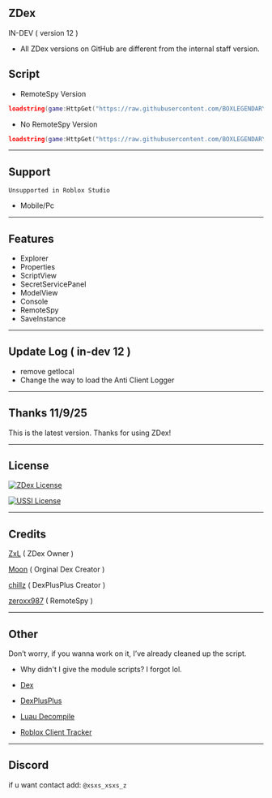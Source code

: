 ## ZDex 
IN-DEV ( version 12 )
* All ZDex versions on GitHub are different from the internal staff version.
## Script
* RemoteSpy Version
```lua
loadstring(game:HttpGet("https://raw.githubusercontent.com/BOXLEGENDARY/ZDex/main/ZDex1.lua"))()
```
* No RemoteSpy Version
```lua
loadstring(game:HttpGet("https://raw.githubusercontent.com/BOXLEGENDARY/ZDex/main/ZDex2.lua"))()
```

---

## Support
`Unsupported in Roblox Studio`
* Mobile/Pc

---

## Features
* Explorer
* Properties
* ScriptView
* SecretServicePanel
* ModelView
* Console
* RemoteSpy
* SaveInstance

---

## Update Log ( in-dev 12 )
* remove getlocal
* Change the way to load the Anti Client Logger

---

## Thanks 11/9/25
This is the latest version. Thanks for using ZDex!

---

## License
[![ZDex License](https://img.shields.io/badge/ZDex-License-green)](https://github.com/BOXLEGENDARY/ZDex/blob/main/LICENSE)

[![USSI License](https://img.shields.io/badge/USSI-License-green)](https://github.com/luau/UniversalSynSaveInstance/blob/main/LICENSE)

---

## Credits
[ZxL](https://youtu.be/dQw4w9WgXcQ?si=IkAXjfO3Uf2UOJ9V) ( ZDex Owner )

[Moon](https://github.com/LorekeeperZinnia) ( Orginal Dex Creator )

[chillz](https://github.com/AZYsGithub) ( DexPlusPlus Creator )

[zeroxx987](https://scriptblox.com/script/Universal-Script-BootSpy-12998) ( RemoteSpy )

---

## Other
Don’t worry, if you wanna work on it, I’ve already cleaned up the script.
* Why didn't I give the module scripts? I forgot lol.

* [Dex](https://github.com/LorekeeperZinnia/Dex)

* [DexPlusPlus](https://github.com/AZYsGithub/DexPlusPlus)

* [Luau Decompile](https://github.com/BOXLEGENDARY/LuauDecompile)

* [Roblox Client Tracker](https://github.com/MaximumADHD/Roblox-Client-Tracker)

---

## Discord
if u want contact add: `@xsxs_xsxs_z`
